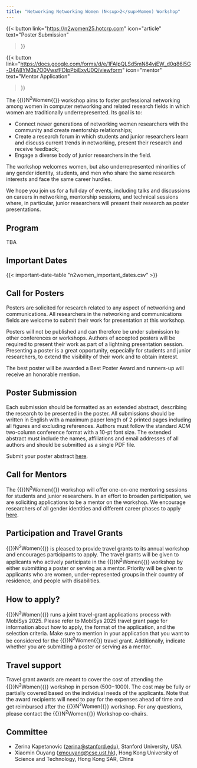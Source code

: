 ```yaml
---
title: "Networking Networking Women (N<sup>2</sup>Women) Workshop"
---
```


{{< button
    link="https://n2women25.hotcrp.com" 
    icon="article"
    text="Poster Submission" 
>}}

{{< button
    link="https://docs.google.com/forms/d/e/1FAIpQLSd5mN84vjEW_d0q86l5G-D4A8YM3s7O0VwsfFDIpPbjExyU0Q/viewform" 
    icon="mentor"
    text="Mentor Application" 
>}}

The {{<rawhtml>}}N<sup>2</sup>Women{{</rawhtml>}} workshop aims to foster professional networking among women in computer networking and related research fields in which women are traditionally underrepresented. Its goal is to:
- Connect newer generations of networking women researchers with the community and create mentorship relationships;
- Create a research forum in which students and junior researchers learn and discuss current trends in networking, present their research and receive feedback;
- Engage a diverse body of junior researchers in the field.

The workshop welcomes women, but also underrepresented minorities of any gender identity, students, and men who share the same research interests and face the same career hurdles.

We hope you join us for a full day of events, including talks and discussions on careers in networking, mentorship sessions, and technical sessions where, in particular, junior researchers will present their research as poster presentations.

## Program

TBA

## Important Dates

{{< important-date-table "n2women_important_dates.csv" >}}

## Call for Posters

Posters are solicited for research related to any aspect of networking and communications. All researchers in the networking and communications fields are welcome to submit their work for presentation at this workshop.

Posters will not be published and can therefore be under submission to other conferences or workshops. Authors of accepted posters will be required to present their work as part of a lightning presentation session. Presenting a poster is a great opportunity, especially for students and junior researchers, to extend the visibility of their work and to obtain interest.

The best poster will be awarded a Best Poster Award and runners-up will receive an honorable mention.

## Poster Submission

Each submission should be formatted as an extended abstract, describing the research to be presented in the poster. All submissions should be written in English with a maximum paper length of 2 printed pages including all figures and excluding references. Authors must follow the standard ACM two-column conference format with a 10-pt font size. The extended abstract must include the names, affiliations and email addresses of all authors and should be submitted as a single PDF file.

Submit your poster abstract [here](https://n2women25.hotcrp.com).

## Call for Mentors

The {{<rawhtml>}}N<sup>2</sup>Women{{</rawhtml>}} workshop will offer one-on-one mentoring sessions for students and junior researchers. In an effort to broaden participation, we are soliciting applications to be a mentor on the workshop. We encourage researchers of all gender identities and different career phases to apply [here](https://docs.google.com/forms/d/e/1FAIpQLSd5mN84vjEW_d0q86l5G-D4A8YM3s7O0VwsfFDIpPbjExyU0Q/viewform).

## Participation and Travel Grants

{{<rawhtml>}}N<sup>2</sup>Women{{</rawhtml>}} is pleased to provide travel grants to its annual workshop and encourages participants to apply. The travel grants will be given to applicants who actively participate in the {{<rawhtml>}}N<sup>2</sup>Women{{</rawhtml>}} workshop by either submitting a poster or serving as a mentor. Priority will be given to applicants who are women, under-represented groups in their country of residence, and people with disabilities.

## How to apply?

{{<rawhtml>}}N<sup>2</sup>Women{{</rawhtml>}} runs a joint travel-grant applications process with MobiSys 2025. Please refer to MobiSys 2025 travel grant page for information about how to apply, the format of the application, and the selection criteria. Make sure to mention in your application that you want to be considered for the {{<rawhtml>}}N<sup>2</sup>Women{{</rawhtml>}} travel grant. Additionally, indicate whether you are submitting a poster or serving as a mentor.

## Travel support

Travel grant awards are meant to cover the cost of attending the {{<rawhtml>}}N<sup>2</sup>Women{{</rawhtml>}} workshop in person ($500-$1000). The cost may be fully or partially covered based on the individual needs of the applicants. Note that the award recipients will need to pay for the expenses ahead of time and get reimbursed after the {{<rawhtml>}}N<sup>2</sup>Women{{</rawhtml>}} workshop. For any questions, please contact the {{<rawhtml>}}N<sup>2</sup>Women{{</rawhtml>}} Workshop co-chairs.

## Committee
- Zerina Kapetanovic ([zerina@stanford.edu](mailto:zerina@stanford.edu)), Stanford University, USA
- Xiaomin Ouyang ([xmouyang@cse.ust.hk](mailto:xmouyang@cse.ust.hk)), Hong Kong University of Science and Technology, Hong Kong SAR, China

